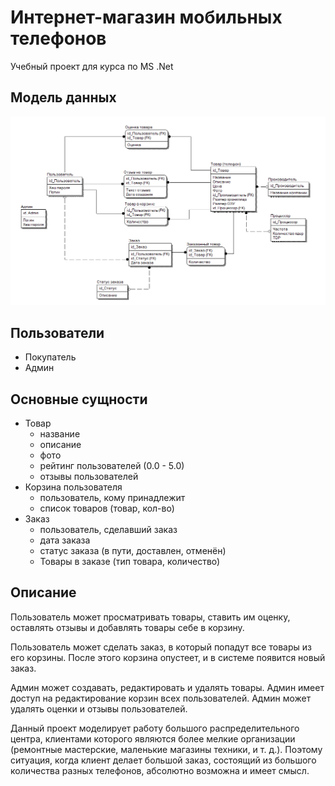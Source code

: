 # Интернет-магазин мобильных телефонов
Учебный проект для курса по MS .Net

## Модель данных
![](model.png)

## Пользователи
- Покупатель
- Админ

## Основные сущности
- Товар
  - название
  - описание
  - фото
  - рейтинг пользователей (0.0 - 5.0)
  - отзывы пользователей
- Корзина пользователя
  - пользователь, кому принадлежит
  - список товаров (товар, кол-во)
- Заказ
  - пользователь, сделавший заказ
  - дата заказа
  - статус заказа (в пути, доставлен, отменён)
  - Товары в заказе (тип товара, количество)

## Описание
Пользователь может просматривать товары, ставить им оценку, оставлять отзывы и добавлять товары себе в корзину.

Пользователь может сделать заказ, в который попадут все товары из его корзины. После этого корзина опустеет, и в системе появится новый заказ.

Админ может создавать, редактировать и удалять товары. Админ имеет доступ на редактирование корзин всех пользователей. Админ может удалять оценки и отзывы пользователей.

Данный проект моделирует работу большого распределительного центра, клиентами которого являются более мелкие организации
(ремонтные мастерские, маленькие магазины техники, и т. д.). Поэтому ситуация, когда клиент делает большой заказ, состоящий из большого количества разных телефонов, абсолютно возможна и имеет смысл.
